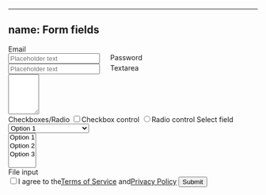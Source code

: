 
---
name: Form fields
---
<form>
  <label>Email</label>
  <div class="row">
    <div class="columns four">
      <input type="text" placeholder="Placeholder text" class="text-input"/>
      <label>Password</label>
    </div>
  </div>
  <div class="row">
    <div class="columns four">
      <input type="password" placeholder="Placeholder text" class="text-input"/>
      <label>Textarea</label>
    </div>
  </div>
  <div class="row">
    <div class="columns eight">
      <textarea rows="5" cols="5"></textarea>
    </div>
  </div>
  <label>Checkboxes/Radio</label>
  <label class="label-checkbox">
    <input type="checkbox"/>Checkbox control
  </label>
  <label class="label-radio">
    <input type="radio"/>Radio control
  </label>
  <label>Select field</label>
  <div class="row">
    <div class="columns five">
      <select class="js-selecter">
        <option>Option 1</option>
        <option>Option 2</option>
        <option>Option 3
          <label>Multiple Select</label>
        </option>
      </select>
    </div>
  </div>
  <div class="row">
    <div class="columns five">
      <select multiple="true" class="js-selecter">
        <option>Option 1</option>
        <option>Option 2</option>
        <option>Option 3</option>
      </select>
    </div>
  </div>
  <label>File input</label>
  <div class="dropzone"></div>
  <label class="label-checkbox">
    <input type="checkbox"/>I agree to the<a href="#">Terms of Service</a> and<a href="#">Privacy Policy</a>
  </label>
  <button type="button" class="btn btn--primary btn--fix">Submit</button>
</form>
